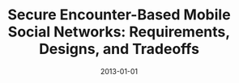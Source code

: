 ---
title: "Secure Encounter-Based Mobile Social Networks: Requirements, Designs, and Tradeoffs"
collection: publications
permalink: /publication/2013-01-01-Secure-Encounter-Based-Mobile-Social-Networks-Requirements-Designs-and-Tradeoffs
date: 2013-01-01
venue: 'IEEE Trans. Dependable Secur. Comput.'
paperurl: 'https://doi.org/10.1109/TDSC.2013.19'
citation: ' David Mohaisen,  Denis Kune,  Eugene Vasserman,  Myungsun Kim,  Yongdae Kim, &quot;Secure Encounter-Based Mobile Social Networks: Requirements, Designs, and Tradeoffs.&quot; IEEE Trans. Dependable Secur. Comput., 2013.'
---